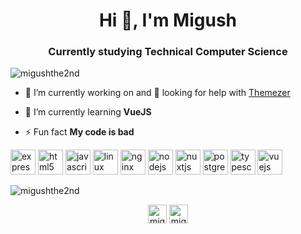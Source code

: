 <h1 align="center">Hi 👋, I'm Migush</h1>
<h3 align="center">Currently studying Technical Computer Science</h3>

<p align="left"> <img src="https://komarev.com/ghpvc/?username=migushthe2nd" alt="migushthe2nd" /> </p>

- 🔭 I’m currently working on and 🤝 looking for help with [Themezer](https://github.com/ThemezerNX)

- 🌱 I’m currently learning **VueJS**

- ⚡ Fun fact **My code is bad**

<p align="left"><img src="https://devicons.github.io/devicon/devicon.git/icons/express/express-original-wordmark.svg" alt="express" width="40" height="40"/> <img src="https://devicons.github.io/devicon/devicon.git/icons/html5/html5-original-wordmark.svg" alt="html5" width="40" height="40"/> <img src="https://devicons.github.io/devicon/devicon.git/icons/javascript/javascript-original.svg" alt="javascript" width="40" height="40"/> <img src="https://devicons.github.io/devicon/devicon.git/icons/linux/linux-original.svg" alt="linux" width="40" height="40"/> <img src="https://devicons.github.io/devicon/devicon.git/icons/nginx/nginx-original.svg" alt="nginx" width="40" height="40"/> <img src="https://devicons.github.io/devicon/devicon.git/icons/nodejs/nodejs-original-wordmark.svg" alt="nodejs" width="40" height="40"/> <img src="https://www.vectorlogo.zone/logos/nuxtjs/nuxtjs-icon.svg" alt="nuxtjs" width="40" height="40"/> <img src="https://devicons.github.io/devicon/devicon.git/icons/postgresql/postgresql-original-wordmark.svg" alt="postgresql" width="40" height="40"/> <img src="https://devicons.github.io/devicon/devicon.git/icons/typescript/typescript-original.svg" alt="typescript" width="40" height="40"/> <img src="https://devicons.github.io/devicon/devicon.git/icons/vuejs/vuejs-original-wordmark.svg" alt="vuejs" width="40" height="40"/></p><p><img align="center" src="https://github-readme-stats.vercel.app/api/top-langs/?username=migushthe2nd&layout=compact&hide=html" alt="migushthe2nd" /></p>

<p align="center">
<a href="https://twitter.com/migushthe2nd" target="blank"><img align="center" src="https://cdn.jsdelivr.net/npm/simple-icons@3.0.1/icons/twitter.svg" alt="migushthe2nd" height="30" width="30" /></a>
<a href="https://www.youtube.com/c/migush" target="blank"><img align="center" src="https://cdn.jsdelivr.net/npm/simple-icons@3.0.1/icons/youtube.svg" alt="migush" height="30" width="30" /></a>
</p>
